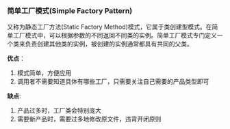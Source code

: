 ### 简单工厂模式(Simple Factory Pattern)

又称为静态工厂方法(Static Factory Method)模式，它属于类创建型模式。在简单工厂模式中，可以根据参数的不同返回不同类的实例。简单工厂模式专门定义一个类来负责创建其他类的实例，被创建的实例通常都具有共同的父类。

**优点**：

1. 模式简单，方便应用
2. 调用者不需要知道具体有哪些工厂，只需要关注自己需要的产品类型即可

**缺点**: 

1. 产品过多时，工厂类会特别庞大
2. 需要新产品时，需要过多地修改原文件，违背开闭原则

